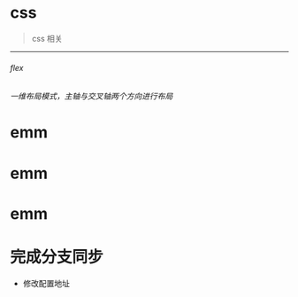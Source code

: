# css
> css 相关  
---  
###### flex  
###### 一维布局模式，主轴与交叉轴两个方向进行布局
# emm
# emm
# emm
# 完成分支同步

- 修改配置地址